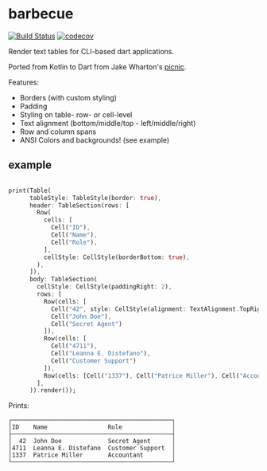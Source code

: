 # barbecue

[![Build Status](https://github.com/knaeckeKami/barbecue/workflows/Build/badge.svg)](https://github.com/knaeckeKami/barbecue/actions)
[![codecov](https://codecov.io/gh/knaeckeKami/barbecue/branch/master/graph/badge.svg)](https://codecov.io/gh/knaeckeKami/barbecue)

Render text tables for CLI-based dart applications.

Ported from Kotlin to Dart from Jake Wharton's [picnic](https://github.com/JakeWharton/picnic).

Features:

 - Borders (with custom styling)
 - Padding
 - Styling on table- row- or cell-level
 - Text alignment (bottom/middle/top - left/middle/right)
 - Row and column spans
 - ANSI Colors and backgrounds! (see example)
 
## example

```dart

print(Table(
      tableStyle: TableStyle(border: true),
      header: TableSection(rows: [
        Row(
          cells: [
            Cell("ID"),
            Cell("Name"),
            Cell("Role"),
          ],
          cellStyle: CellStyle(borderBottom: true),
        ),
      ]),
      body: TableSection(
        cellStyle: CellStyle(paddingRight: 2),
        rows: [
          Row(cells: [
            Cell("42", style: CellStyle(alignment: TextAlignment.TopRight)),
            Cell("John Doe"),
            Cell("Secret Agent")
          ]),
          Row(cells: [
            Cell("4711"),
            Cell("Leanna E. Distefano"),
            Cell("Customer Support")
          ]),
          Row(cells: [Cell("1337"), Cell("Patrice Miller"), Cell("Accountant")])
        ],
      )).render());
```

Prints:

```
┌─────────────────────────────────────────────┐
│ID    Name                 Role              │
├─────────────────────────────────────────────┤
│  42  John Doe             Secret Agent      │
│4711  Leanna E. Distefano  Customer Support  │
│1337  Patrice Miller       Accountant        │
└─────────────────────────────────────────────┘
```